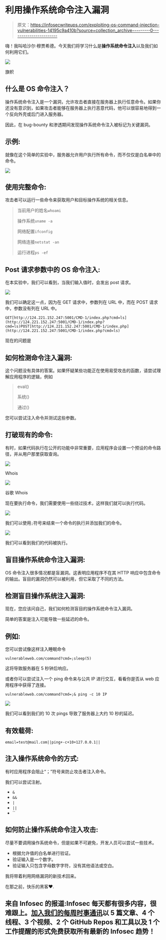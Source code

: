 # 利用操作系统命令注入漏洞

> 原文：<https://infosecwriteups.com/exploiting-os-command-injection-vulnerabilities-14195c9a410b?source=collection_archive---------0----------------------->

嗨！我叫哈沙尔·穆贾希德。今天我们将学习什么是**操作系统命令注入**以及我们如何利用它们。

![](img/7fae0fcd5c6869e7efa46b2a35a28f7b.png)

旗帜

## 什么是 OS 命令注入？

操作系统命令注入是一个漏洞，允许攻击者直接在服务器上执行任意命令。如果你还没有意识到，如果攻击者能够在服务器上执行恶意代码，他可以很容易地得到一个反向外壳或后门进入服务器。

因此，在 bug-bounty 和渗透期间发现操作系统命令注入被标记为关键漏洞。

## 示例:

就像在这个简单的实验中，服务器允许用户执行所有命令，而不仅仅是白名单中的命令。

![](img/c250222044f7a8b148c1504ac27991dd.png)

## 使用完整命令:

攻击者可以运行一些命令来获取用户和目标操作系统的相关信息。

> 当前用户的姓名`whoami`
> 
> 操作系统`uname -a`
> 
> 网络配置`ifconfig`
> 
> 网络连接`netstat -an`
> 
> 运行进程`ps -ef`

## Post 请求参数中的 OS 命令注入:

在本实验中，我们可以看到，当我们输入值时，会发出 post 请求。

![](img/89efd501111fe3a69f4343d6770361c4.png)

我们可以确定这一点，因为在 GET 请求中，参数列在 URL 中，而在 POST 请求中，参数没有列在 URL 中。

```
GET[http://124.221.152.247:5001/CMD-1/index.php?cmd=ls](http://124.221.152.247:5001/CMD-1/index.php?cmd=ls)POST[http://124.221.152.247:5001/CMD-1/index.php](http://124.221.152.247:5001/CMD-1/index.php?cmd=ls)
```

现在的问题是

## 如何检测命令注入漏洞:

这个问题没有具体的答案。如果怀疑某些功能正在使用易受攻击的函数，请尝试理解应用程序的逻辑，例如

> eval()
> 
> 系统()
> 
> 通过()

您可以尝试注入命令并测试这些参数。

## 打破现有的命令:

有时，如果代码执行在公开的功能中非常重要，应用程序会设置一个预设的命令路径，并从用户那里获取查询。

![](img/18dd2412112170f91aba0760e8f98cc0.png)

Whois

![](img/1801ea75b3c6449a99dd074e9b86dfa8.png)

谷歌 Whois

现在要执行命令，我们需要使用一些绕过技术，这样我们就可以执行代码。

![](img/6a9f99bfff1cc0dc59ed5d563aea1488.png)

我们可以使用`;`符号来结束一个命令的执行并添加我们的命令。

![](img/9d6fe3429f40c721b00a76451a129736.png)

我们可以看到我们的代码被执行。

## 盲目操作系统命令注入漏洞:

OS 命令注入很多情况都是盲漏洞。这表明应用程序不在其 HTTP 响应中包含命令的输出。盲目的漏洞仍然可以被利用，但它采取了不同的方法。

## 检测盲目操作系统注入漏洞:

现在，您应该问自己，我们如何检测盲目的操作系统命令注入漏洞。

简单的答案是注入可能导致一些延迟的命令。

## 例如:

您可以尝试像这样注入睡眠命令

```
vulnerableweb.com/command?cmd=;sleep(5)
```

这将导致服务器在 5 秒钟后响应。

或者你可以尝试注入一个 ping 命令来与公共 IP 进行交互，看看你是否从 web 应用程序中获得了连接。

```
vulnerableweb.com/command?cmd=;& ping -c 10 IP
```

![](img/b4dc342b9e49be328af4ab9ceda616e9.png)

我们可以看到我们的 10 次 pings 导致了服务器上大约 10 秒的延迟。

## 有效载荷:

```
email=test@mail.com||ping+-c+10+127.0.0.1||
```

## 注入操作系统命令的方式:

有时应用程序会阻止“；”符号来防止攻击者注入命令。

我们可以尝试注射。

*   `&`
*   `&&`
*   `|`
*   `||`
*   ``

## 如何防止操作系统命令注入攻击:

尽量不要调用操作系统命令，但是如果不可避免，开发人员可以尝试一些技术。

*   根据允许值的白名单进行验证。
*   验证输入是一个数字。
*   验证输入只包含字母数字字符，没有其他语法或空白。

我将带着利用网络漏洞的新技术回来。

在那之前，快乐的黑客❤.

## 来自 Infosec 的报道:Infosec 每天都有很多内容，很难跟上。[加入我们的每周时事通讯](https://weekly.infosecwriteups.com/)以 5 篇文章、4 个线程、3 个视频、2 个 GitHub Repos 和工具以及 1 个工作提醒的形式免费获取所有最新的 Infosec 趋势！
